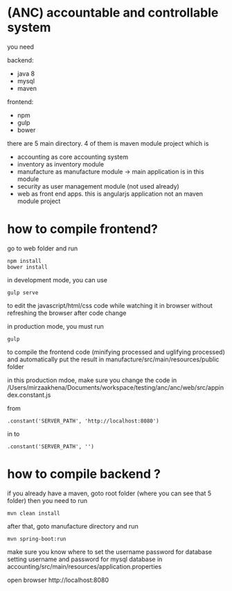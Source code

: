 

# (ANC) accountable and controllable system

you need 

backend:
- java 8
- mysql
- maven

frontend:
- npm
- gulp
- bower


there are 5 main directory. 4 of them is maven module project which is
- accounting as core accounting system
- inventory as inventory module
- manufacture as manufacture module -> main application is in this module
- security as user management module (not used already)
- web as front end apps. this is angularjs application not an maven module project

# how to compile frontend?

go to web folder and run 

```
npm install
bower install
```
in development mode, you can use
```
gulp serve
```
to edit the javascript/html/css code while watching it in browser without refreshing the browser after code change

in production mode, you must run
```
gulp
```
to compile the frontend code (minifying processed and uglifying processed) and automatically put the result in
manufacture/src/main/resources/public folder

in this production mdoe, make sure you change the code in /Users/mirzaakhena/Documents/workspace/testing/anc/anc/web/src/appindex.constant.js

from 
```
.constant('SERVER_PATH', 'http://localhost:8080')
```
in to
```
.constant('SERVER_PATH', '')
```




# how to compile backend ?

if you already have a maven, goto root folder (where you can see that 5 folder) then you need to run 
```
mvn clean install
```
after that, goto manufacture directory and run
```
mvn spring-boot:run
```
make sure you know where to set the username password for database
setting username and password for mysql database in accounting/src/main/resources/application.properties

open browser http://localhost:8080



